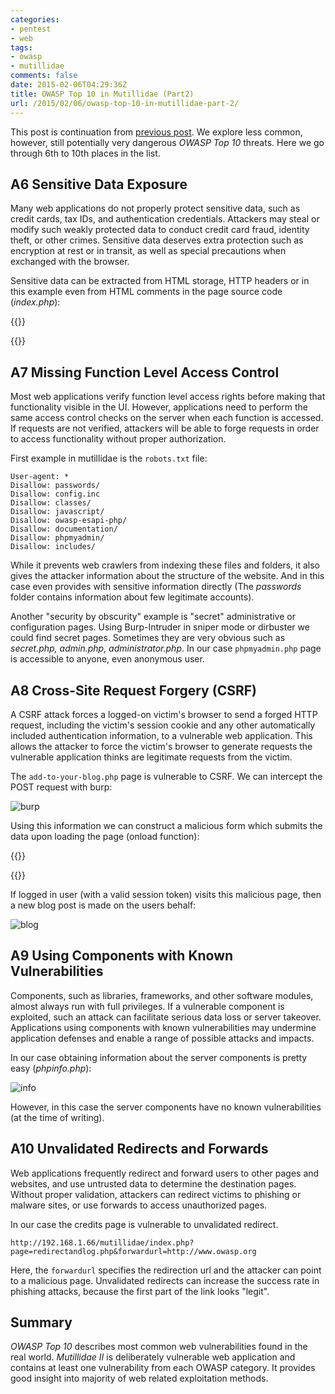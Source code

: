 ```yaml
---
categories:
- pentest
- web
tags:
- owasp
- mutillidae
comments: false
date: 2015-02-06T04:29:36Z
title: OWASP Top 10 in Mutillidae (Part2)
url: /2015/02/06/owasp-top-10-in-mutillidae-part-2/
---
```


This post is continuation from [previous post][prev]. We explore less common, however, still potentially very dangerous *OWASP Top 10* threats. 
Here we go through 6th to 10th places in the list.

[prev]: /2015/02/03/owasp-top-10-in-mutillidae/ "Part 1"

<!--more-->

## A6 Sensitive Data Exposure

Many web applications do not properly protect sensitive data, such as credit cards, tax IDs, and authentication credentials. Attackers may steal or modify such weakly protected data to conduct credit card fraud, identity theft, or other crimes. Sensitive data deserves extra protection such as encryption at rest or in transit, as well as special precautions when exchanged with the browser.

Sensitive data can be extracted from HTML storage, HTTP headers or in this example even from HTML comments in the page source code (*index.php*):

{{<highlight html>}}
<!-- I think the database password is set to blank or perhaps samurai.
It depends on whether you installed this web app from irongeeks site or
are using it inside Kevin Johnsons Samurai web testing framework.
It is ok to put the password in HTML comments because no user will ever see
this comment. I remember that security instructor saying we should use the
framework comment symbols (ASP.NET, JAVA, PHP, Etc.)
rather than HTML comments, but we all know those
security instructors are just making all this up. -->			<!-- End Content -->
{{</highlight>}}

## A7 Missing Function Level Access Control

Most web applications verify function level access rights before making that functionality visible in the UI. However, applications need to perform the same access control checks on the server when each function is accessed. If requests are not verified, attackers will be able to forge requests in order to access functionality without proper authorization.

First example in mutillidae is the `robots.txt` file:

```
User-agent: *
Disallow: passwords/
Disallow: config.inc
Disallow: classes/
Disallow: javascript/
Disallow: owasp-esapi-php/
Disallow: documentation/
Disallow: phpmyadmin/
Disallow: includes/
```

While it prevents web crawlers from indexing these files and folders, it also gives the attacker information about the structure of the website. And in this case even provides with sensitive information directly (The *passwords* folder
contains information about few legitimate accounts). 

Another "security by obscurity" example is "secret" administrative or configuration pages. Using Burp-Intruder in sniper mode or dirbuster we could find secret pages. Sometimes they are very obvious such as 
*secret.php, admin.php, administrator.php*. In our case `phpmyadmin.php` page is accessible to anyone, even anonymous user.

## A8 Cross-Site Request Forgery (CSRF)

A CSRF attack forces a logged-on victim's browser to send a forged HTTP request, including the victim's session cookie and any other automatically included authentication information, to a vulnerable web application. This allows the attacker to force the victim's browser to generate requests the vulnerable application thinks are legitimate requests from the victim.

The `add-to-your-blog.php` page is vulnerable to CSRF. We can intercept the POST request with burp: 

![burp](/images/2015/02/06/burp.png)

Using this information we can construct a malicious form which submits the data upon loading the page (onload function):

{{<codecaption lang="html" title="HTML Injection">}}
<html>
    <body onload="document.createElement('form').submit.call(document.getElementById('evil'))">
        <form id="evil" action="http://192.168.1.66/mutillidae/index.php?page=add-to-your-blog.php" method="post" enctype="application/x-www-form-urlencoded"> 
            <input type="hidden" name="csrf-token" value=""/> 
            <input type="hidden" name="blog_entry" value="I made you post this!"/> 
            <input type="hidden" name="add-to-your-blog-php-submit-button" value="Save+Blog+Entry"/> 
        </form>
    </body>
</html>
{{</codecaption>}}

If logged in user (with a valid session token) visits this malicious page, then a new blog post is made on the users behalf:

![blog](/images/2015/02/06/blog.png)

## A9 Using Components with Known Vulnerabilities

Components, such as libraries, frameworks, and other software modules, almost always run with full privileges. If a vulnerable component is exploited, such an attack can facilitate serious data loss or server takeover. Applications using components with known vulnerabilities may undermine application defenses and enable a range of possible attacks and impacts.

In our case obtaining information about the server components is pretty easy (*phpinfo.php*):

![info](/images/2015/02/06/info.png)

However, in this case the server components have no known vulnerabilities (at the time of writing).

## A10 Unvalidated Redirects and Forwards

Web applications frequently redirect and forward users to other pages and websites, and use untrusted data to determine the destination pages. Without proper validation, attackers can redirect victims to phishing or malware sites, or use forwards to access unauthorized pages.

In our case the credits page is vulnerable to unvalidated redirect. 

`http://192.168.1.66/mutillidae/index.php?page=redirectandlog.php&forwardurl=http://www.owasp.org`

Here, the `forwardurl` specifies the redirection url and the attacker can point to a malicious page. Unvalidated redirects can increase the success rate in phishing attacks, because the first part of the link looks "legit".

## Summary

*OWASP Top 10* describes most common web vulnerabilities found in the real world. *Mutillidae II* is deliberately vulnerable web application and contains at least one vulnerability from each OWASP category. It provides good
insight into majority of web related exploitation methods.

